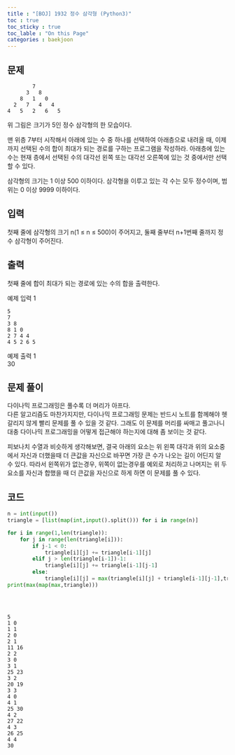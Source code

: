 ```yaml
---
title : "[BOJ] 1932 정수 삼각형 (Python3)"
toc : true
toc_sticky : true
toc_lable : "On this Page"
categories : baekjoon
---
```

## 문제
```
        7   
      3   8    
    8   1   0    
  2   7   4   4    
4   5   2   6   5     
```

위 그림은 크기가 5인 정수 삼각형의 한 모습이다.

맨 위층 7부터 시작해서 아래에 있는 수 중 하나를 선택하여 아래층으로 내려올 때, 이제까지 선택된 수의 합이 최대가 되는 경로를 구하는 프로그램을 작성하라. 아래층에 있는 수는 현재 층에서 선택된 수의 대각선 왼쪽 또는 대각선 오른쪽에 있는 것 중에서만 선택할 수 있다.

삼각형의 크기는 1 이상 500 이하이다. 삼각형을 이루고 있는 각 수는 모두 정수이며, 범위는 0 이상 9999 이하이다.

## 입력
첫째 줄에 삼각형의 크기 n(1 ≤ n ≤ 500)이 주어지고, 둘째 줄부터 n+1번째 줄까지 정수 삼각형이 주어진다.

## 출력
첫째 줄에 합이 최대가 되는 경로에 있는 수의 합을 출력한다.

예제 입력 1  
```
5   
7      
3 8   
8 1 0   
2 7 4 4   
4 5 2 6 5   
```

예제 출력 1   
30

## 문제 풀이
다이나믹 프로그래밍은 풀수록 더 머리가 아프다.    
다른 알고리즘도 마찬가지지만, 다이나믹 프로그래밍 문제는 반드시 노트를 함께해야 헷갈리지 않게 빨리 문제를 풀 수 있을 것 같다. 그래도 이 문제를 머리를 싸매고 풀고나니 대충 다이나믹 프로그래밍을 어떻게 접근해야 하는지에 대해 좀 보이는 것 같다.

피보나치 수열과 비슷하게 생각해보면, 결국 아래의 요소는 위 왼쪽 대각과 위의 요소중에서 자신과 더했을때 더 큰값을 자신으로 바꾸면 가장 큰 수가 나오는 길이 어딘지 알 수 있다. 따라서 왼쪽위가 없는경우, 위쪽이 없는경우를 예외로 처리하고 나머지는 위 두 요소를 자신과 합했을 때 더 큰값을 자신으로 하게 하면 이 문제를 풀 수 있다.

## 코드


```python
n = int(input())
triangle = [list(map(int,input().split())) for i in range(n)]

for i in range(1,len(triangle)):
    for j in range(len(triangle[i])):
        if j-1 < 0:
            triangle[i][j] += triangle[i-1][j]
        elif j > len(triangle[i-1])-1:
            triangle[i][j] += triangle[i-1][j-1]
        else:
            triangle[i][j] = max(triangle[i][j] + triangle[i-1][j-1],triangle[i][j]+triangle[i-1][j])
print(max(map(max,triangle)))           
            
            
            
```

    5
    1 0
    1 1
    2 0
    2 1
    11 16
    2 2
    3 0
    3 1
    25 23
    3 2
    20 19
    3 3
    4 0
    4 1
    25 30
    4 2
    27 22
    4 3
    26 25
    4 4
    30

